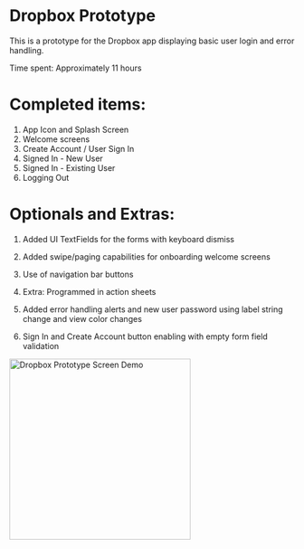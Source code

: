 # Dropbox Prototype

This is a prototype for the Dropbox app displaying basic user login and error handling.

Time spent: Approximately 11 hours

# Completed items:

1. App Icon and Splash Screen
2. Welcome screens
3. Create Account / User Sign In
4. Signed In - New User
5. Signed In - Existing User
6. Logging Out

# Optionals and Extras:

1. Added UI TextFields for the forms with keyboard dismiss

2. Added swipe/paging capabilities for onboarding welcome screens

3. Use of navigation bar buttons

4. Extra: Programmed in action sheets

5. Added error handling alerts and new user password using label string change and view color changes

6. Sign In and Create Account button enabling with empty form field validation

<img src="https://github.com/losifer/dropbox/blob/dropbox/dropbox.gif" alt="Dropbox Prototype Screen Demo" width="320" />